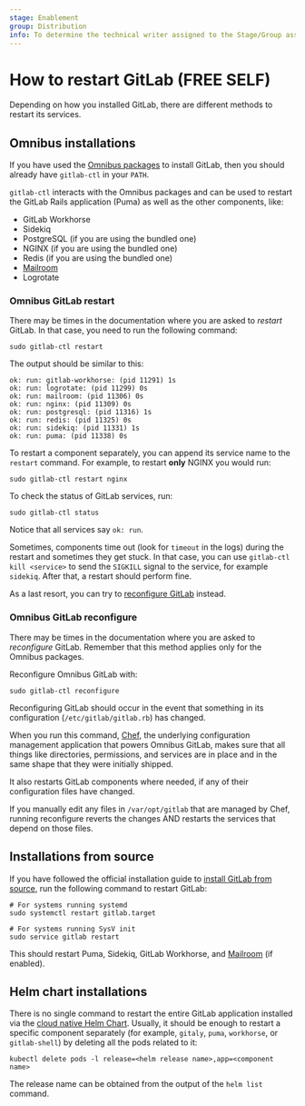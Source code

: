 ```yaml
---
stage: Enablement
group: Distribution
info: To determine the technical writer assigned to the Stage/Group associated with this page, see https://about.gitlab.com/handbook/engineering/ux/technical-writing/#assignments
---
```


# How to restart GitLab **(FREE SELF)**

Depending on how you installed GitLab, there are different methods to restart
its services.

## Omnibus installations

If you have used the [Omnibus packages](https://about.gitlab.com/install/) to install GitLab, then
you should already have `gitlab-ctl` in your `PATH`.

`gitlab-ctl` interacts with the Omnibus packages and can be used to restart the
GitLab Rails application (Puma) as well as the other components, like:

- GitLab Workhorse
- Sidekiq
- PostgreSQL (if you are using the bundled one)
- NGINX (if you are using the bundled one)
- Redis (if you are using the bundled one)
- [Mailroom](reply_by_email.md)
- Logrotate

### Omnibus GitLab restart

There may be times in the documentation where you are asked to _restart_
GitLab. In that case, you need to run the following command:

```shell
sudo gitlab-ctl restart
```

The output should be similar to this:

```plaintext
ok: run: gitlab-workhorse: (pid 11291) 1s
ok: run: logrotate: (pid 11299) 0s
ok: run: mailroom: (pid 11306) 0s
ok: run: nginx: (pid 11309) 0s
ok: run: postgresql: (pid 11316) 1s
ok: run: redis: (pid 11325) 0s
ok: run: sidekiq: (pid 11331) 1s
ok: run: puma: (pid 11338) 0s
```

To restart a component separately, you can append its service name to the
`restart` command. For example, to restart **only** NGINX you would run:

```shell
sudo gitlab-ctl restart nginx
```

To check the status of GitLab services, run:

```shell
sudo gitlab-ctl status
```

Notice that all services say `ok: run`.

Sometimes, components time out (look for `timeout` in the logs) during the
restart and sometimes they get stuck.
In that case, you can use `gitlab-ctl kill <service>` to send the `SIGKILL`
signal to the service, for example `sidekiq`. After that, a restart should
perform fine.

As a last resort, you can try to
[reconfigure GitLab](#omnibus-gitlab-reconfigure) instead.

### Omnibus GitLab reconfigure

There may be times in the documentation where you are asked to _reconfigure_
GitLab. Remember that this method applies only for the Omnibus packages.

Reconfigure Omnibus GitLab with:

```shell
sudo gitlab-ctl reconfigure
```

Reconfiguring GitLab should occur in the event that something in its
configuration (`/etc/gitlab/gitlab.rb`) has changed.

When you run this command, [Chef](https://www.chef.io/products/chef-infra), the underlying configuration management
application that powers Omnibus GitLab, makes sure that all things like directories,
permissions, and services are in place and in the same shape that they were
initially shipped.

It also restarts GitLab components where needed, if any of their
configuration files have changed.

If you manually edit any files in `/var/opt/gitlab` that are managed by Chef,
running reconfigure reverts the changes AND restarts the services that
depend on those files.

## Installations from source

If you have followed the official installation guide to [install GitLab from
source](../install/installation.md), run the following command to restart GitLab:

```shell
# For systems running systemd
sudo systemctl restart gitlab.target

# For systems running SysV init
sudo service gitlab restart
```

This should restart Puma, Sidekiq, GitLab Workhorse, and [Mailroom](reply_by_email.md)
(if enabled).

## Helm chart installations

There is no single command to restart the entire GitLab application installed via
the [cloud native Helm Chart](https://docs.gitlab.com/charts/). Usually, it should be
enough to restart a specific component separately (for example, `gitaly`, `puma`,
`workhorse`, or `gitlab-shell`) by deleting all the pods related to it:

```shell
kubectl delete pods -l release=<helm release name>,app=<component name>
```

The release name can be obtained from the output of the `helm list` command.
